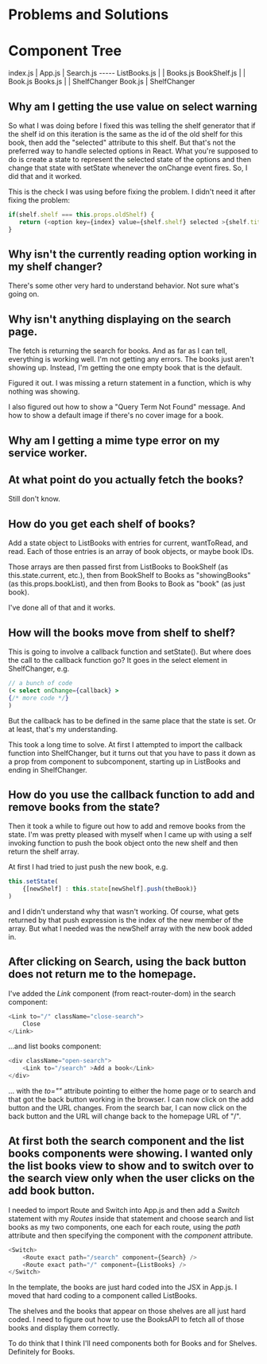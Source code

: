 # Problems and Solutions

# Component Tree

index.js
|
App.js
|
Search.js ----- ListBooks.js
|               |
Books.js        BookShelf.js
|               |
Book.js         Books.js
|               |
ShelfChanger    Book.js
                |
                ShelfChanger


## Why am I getting the use value on select warning

So what I was doing before I fixed this was telling the shelf generator that if the shelf id on this iteration is the same as the id of the old shelf for this book, then add the "selected" attribute to this shelf. But that's not the preferred way to handle selected options in React. What you're supposed to do is create a state to represent the selected state of the options and then change that state with setState whenever the onChange event fires. So, I did that and it worked.

This is the check I was using before fixing the problem. I didn't need it after fixing the problem:

```js
if(shelf.shelf === this.props.oldShelf) {
   return (<option key={index} value={shelf.shelf} selected >{shelf.title}</option>);
}
```

## Why isn't the currently reading option working in my shelf changer?

There's some other very hard to understand behavior. Not sure what's going on.

## Why isn't anything displaying on the search page. 

The fetch is returning the search for books. And as far as I can tell, everything is working well. I'm not getting any errors. The books just aren't showing up. Instead, I'm getting the one empty book that is the default.

Figured it out.  I was missing a return statement in a function, which is why nothing was showing. 

I also figured out how to show a "Query Term Not Found" message. And how to show a default image if there's no cover image for a book.

## Why am I getting a mime type error on my service worker. 



## At what point do you actually fetch the books?

Still don't know.

## How do you get each shelf of books? 

Add a state object to ListBooks with entries for current, wantToRead, and read. Each of those entries is an array of book objects, or maybe book IDs. 

Those arrays are then passed first from ListBooks to BookShelf (as this.state.current, etc.), then from BookShelf to Books as "showingBooks" (as this.props.bookList), and then from Books to Book as "book" (as just book).

I've done all of that and it works. 

## How will the books move from shelf to shelf?

This is going to involve a callback function and setState(). But where does the call to the callback function go? It goes in the select element in ShelfChanger, e.g.

```jsx
// a bunch of code
(< select onChange={callback} >
{/* more code */}
)
```
But the callback has to be defined in the same place that the state is set. Or at least, that's my understanding. 

This took a long time to solve. At first I attempted to import the callback function into ShelfChanger, but it turns out that you have to pass it down as a prop from component to subcomponent, starting up in ListBooks and ending in ShelfChanger. 

## How do you use the callback function to add and remove books from the state?

Then it took a while to figure out how to add and remove books from the state. I'm was pretty pleased with myself when I came up with using a self invoking function to push the book object onto the new shelf and then return the shelf array.

At first I had tried to just push the new book, e.g.

```jsx
this.setState(
    {[newShelf] : this.state[newShelf].push(theBook)}
)
```
and I didn't understand why that wasn't working. Of course, what gets returned by that push expression is the index of the new member of the array. But what I needed was the newShelf array with the new book added in. 

## After clicking on Search, using the back button does not return me to the homepage.

I've added the *Link* component (from react-router-dom) in the search component:

```js
<Link to="/" className="close-search">
	Close
</Link>
```

...and list books component:

```js
<div className="open-search">
    <Link to="/search" >Add a book</Link>
</div>
```

... with the *to=""* attribute pointing to either the home page or to search and that got the back button working in the browser. I can now click on the add button and the URL changes. From the search bar, I can now click on the back button and the URL will change back to the homepage URL of "/". 

## At first both the search component and the list books components were showing. I wanted only the list books view to show and to switch over to the search view only when the user clicks on the add book button.

I needed to import Route and Switch into App.js and then add a *Switch* statement with my *Routes* inside that statement and choose search and list books as my two components, one each for each route, using the *path* attribute and then specifying the component with the *component* attribute.

```js
<Switch>
    <Route exact path="/search" component={Search} />
    <Route exact path="/" component={ListBooks} />
</Switch>
```

In the template, the books are just hard coded into the JSX in App.js. I moved that hard coding to a component called ListBooks. 

The shelves and the books that appear on those shelves are all just hard coded. I need to figure out how to use the BooksAPI to fetch all of those books and display them correctly.

To do think that I think I'll need components both for Books and for Shelves. Definitely for Books.


